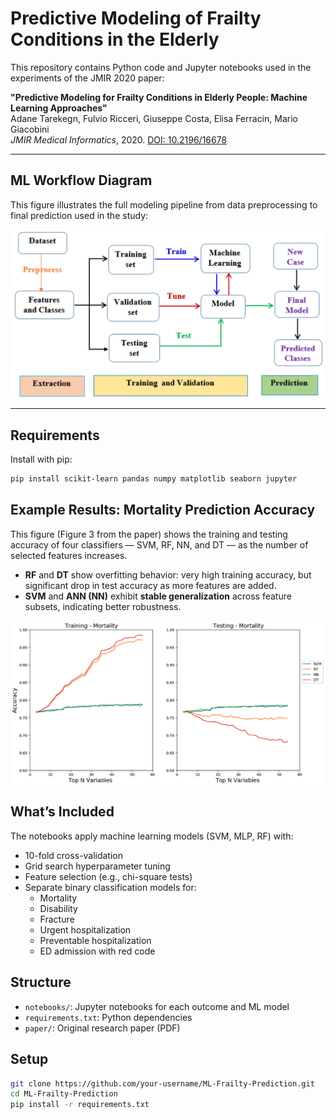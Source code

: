 # Predictive Modeling of Frailty Conditions in the Elderly

This repository contains Python code and Jupyter notebooks used in the experiments of  the JMIR 2020 paper:

**"Predictive Modeling for Frailty Conditions in Elderly People: Machine Learning Approaches"**  
Adane Tarekegn, Fulvio Ricceri, Giuseppe Costa, Elisa Ferracin, Mario Giacobini  
*JMIR Medical Informatics*, 2020. [DOI: 10.2196/16678](https://doi.org/10.2196/16678)

---
## ML Workflow Diagram

This figure illustrates the full modeling pipeline from data preprocessing to final prediction used in the study:

![Frailty ML Workflow](figures/frailty-ml-workflow.png)

---
## Requirements

Install with pip:

```bash
pip install scikit-learn pandas numpy matplotlib seaborn jupyter
```
## Example Results: Mortality Prediction Accuracy

This figure (Figure 3 from the paper) shows the training and testing accuracy of four classifiers — SVM, RF, NN, and DT — as the number of selected features increases. 
- **RF** and **DT** show overfitting behavior: very high training accuracy, but significant drop in test accuracy as more features are added.
- **SVM** and **ANN (NN)** exhibit **stable generalization** across feature subsets, indicating better robustness.


![Mortality Accuracy](figures/mortality-accuracy-train-vs-test.png)


## What’s Included

The notebooks apply machine learning models (SVM, MLP, RF) with:
- 10-fold cross-validation
- Grid search hyperparameter tuning
- Feature selection (e.g., chi-square tests)
- Separate binary classification models for:
  - Mortality
  - Disability
  - Fracture
  - Urgent hospitalization
  - Preventable hospitalization
  - ED admission with red code

## Structure

- `notebooks/`: Jupyter notebooks for each outcome and ML model
- `requirements.txt`: Python dependencies
- `paper/`: Original research paper (PDF)

## Setup

```bash
git clone https://github.com/your-username/ML-Frailty-Prediction.git
cd ML-Frailty-Prediction
pip install -r requirements.txt
